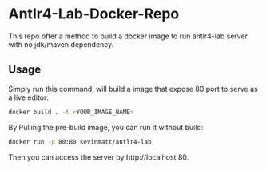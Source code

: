 # Antlr4-Lab-Docker-Repo

This repo offer a method to build a docker image to run antlr4-lab server with no jdk/maven dependency.

## Usage

Simply run this command, will build a image that expose 80 port to serve as a live editor:

```bash
docker build . -t <YOUR_IMAGE_NAME>
```

By Pulling the pre-build image, you can run it without build:

```bash
docker run -p 80:80 kevinmatt/antlr4-lab
```

Then you can access the server by http://localhost:80.